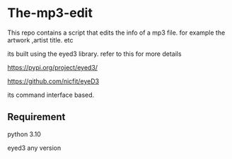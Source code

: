 # The-mp3-edit
This repo contains a script that edits the info of a mp3 file.
for example the artwork ,artist title. etc 

its built using the eyed3 library. refer to this for more details 

https://pypi.org/project/eyed3/

https://github.com/nicfit/eyeD3

 its command interface based.
 
 ## Requirement 
 python 3.10
 
 eyed3 any version
